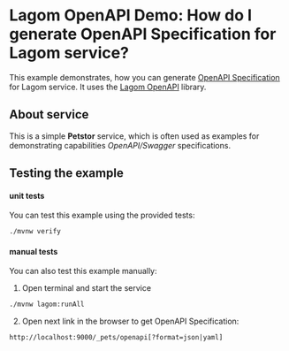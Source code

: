 # Lagom OpenAPI Demo: How do I generate OpenAPI Specification for Lagom service?

This example demonstrates, how you can generate [OpenAPI Specification](https://swagger.io/specification/) for Lagom service. It uses the [Lagom OpenAPI](https://github.com/taymyr/lagom-openapi) library.

## About service

This is a simple **Petstor** service, which is often used as examples for demonstrating capabilities _OpenAPI/Swagger_ specifications.

## Testing the example

#### unit tests

You can test this example using the provided tests:

```bash
./mvnw verify
```

#### manual tests

You can also test this example manually:

1. Open terminal and start the service

```bash
./mvnw lagom:runAll
```

2. Open next link in the browser to get OpenAPI Specification:

```
http://localhost:9000/_pets/openapi[?format=json|yaml]
```
